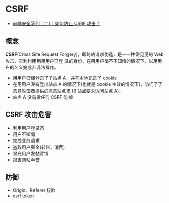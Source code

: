 # CSRF

- [前端安全系列（二）：如何防止 CSRF 攻击？](https://tech.meituan.com/2018/10/11/fe-security-csrf.html)

## 概念

**CSRF**(Cross Site Request Forgery)，即跨站请求伪造，是⼀一种常⻅见的 Web 攻击，它利利⽤用⽤用户已登
录的身份，在⽤用户毫不不知情的情况下，以⽤用户的名义完成⾮非法操作。

- ⽤用户已经登录了了站点 A，并在本地记录了 cookie
- 在⽤用户没有登出站点 A 的情况下(也就是 cookie 生效的情况下)，访问了了恶意攻击者提供的恶意站点 B (B 站点要求访问站点 A)。
- 站点 A 没有做任何 CSRF 防御

## CSRF 攻击危害

- 利⽤⽤户登录态
- 用户不知情
- 完成业务请求
- 盗取⽤户资金(转账，消费)
- 冒充⽤户发帖背锅
- 损害⽹站声誉

## 防御

- Origin、Referer 校验
- csrf token
